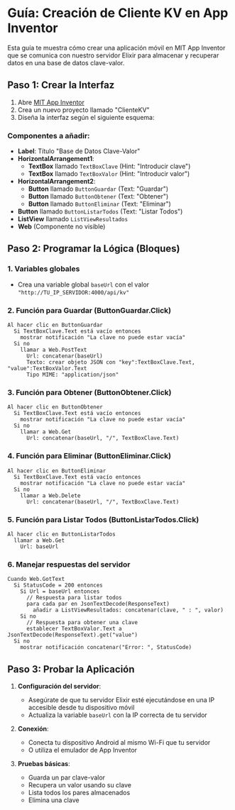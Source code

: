# Guía: Creación de Cliente KV en App Inventor

Esta guía te muestra cómo crear una aplicación móvil en MIT App Inventor que se comunica con nuestro servidor Elixir para almacenar y recuperar datos en una base de datos clave-valor.

## Paso 1: Crear la Interfaz

1. Abre [MIT App Inventor](http://ai2.appinventor.mit.edu)
2. Crea un nuevo proyecto llamado "ClienteKV"
3. Diseña la interfaz según el siguiente esquema:

### Componentes a añadir:

- **Label**: Título "Base de Datos Clave-Valor"
- **HorizontalArrangement1**:
  - **TextBox** llamado `TextBoxClave` (Hint: "Introducir clave")
  - **TextBox** llamado `TextBoxValor` (Hint: "Introducir valor")
- **HorizontalArrangement2**:
  - **Button** llamado `ButtonGuardar` (Text: "Guardar")
  - **Button** llamado `ButtonObtener` (Text: "Obtener")
  - **Button** llamado `ButtonEliminar` (Text: "Eliminar")
- **Button** llamado `ButtonListarTodos` (Text: "Listar Todos")
- **ListView** llamado `ListViewResultados`
- **Web** (Componente no visible)

## Paso 2: Programar la Lógica (Bloques)

### 1. Variables globales
- Crea una variable global `baseUrl` con el valor `"http://TU_IP_SERVIDOR:4000/api/kv"`

### 2. Función para Guardar (ButtonGuardar.Click)
```
Al hacer clic en ButtonGuardar
  Si TextBoxClave.Text está vacío entonces
    mostrar notificación "La clave no puede estar vacía"
  Si no
    llamar a Web.PostText
      Url: concatenar(baseUrl)
      Texto: crear objeto JSON con "key":TextBoxClave.Text, "value":TextBoxValor.Text
      Tipo MIME: "application/json"
```

### 3. Función para Obtener (ButtonObtener.Click)
```
Al hacer clic en ButtonObtener
  Si TextBoxClave.Text está vacío entonces
    mostrar notificación "La clave no puede estar vacía"
  Si no
    llamar a Web.Get
      Url: concatenar(baseUrl, "/", TextBoxClave.Text)
```

### 4. Función para Eliminar (ButtonEliminar.Click)
```
Al hacer clic en ButtonEliminar
  Si TextBoxClave.Text está vacío entonces
    mostrar notificación "La clave no puede estar vacía"
  Si no
    llamar a Web.Delete
      Url: concatenar(baseUrl, "/", TextBoxClave.Text)
```

### 5. Función para Listar Todos (ButtonListarTodos.Click)
```
Al hacer clic en ButtonListarTodos
  llamar a Web.Get
    Url: baseUrl
```

### 6. Manejar respuestas del servidor

```
Cuando Web.GotText
  Si StatusCode = 200 entonces
    Si Url = baseUrl entonces
      // Respuesta para listar todos
      para cada par en JsonTextDecode(ResponseText)
        añadir a ListViewResultados: concatenar(clave, " : ", valor)
    Si no
      // Respuesta para obtener una clave
      establecer TextBoxValor.Text a JsonTextDecode(ResponseText).get("value")
  Si no
    mostrar notificación concatenar("Error: ", StatusCode)
```

## Paso 3: Probar la Aplicación

1. **Configuración del servidor**:
   - Asegúrate de que tu servidor Elixir esté ejecutándose en una IP accesible desde tu dispositivo móvil
   - Actualiza la variable `baseUrl` con la IP correcta de tu servidor

2. **Conexión**:
   - Conecta tu dispositivo Android al mismo Wi-Fi que tu servidor
   - O utiliza el emulador de App Inventor

3. **Pruebas básicas**:
   - Guarda un par clave-valor
   - Recupera un valor usando su clave
   - Lista todos los pares almacenados
   - Elimina una clave
